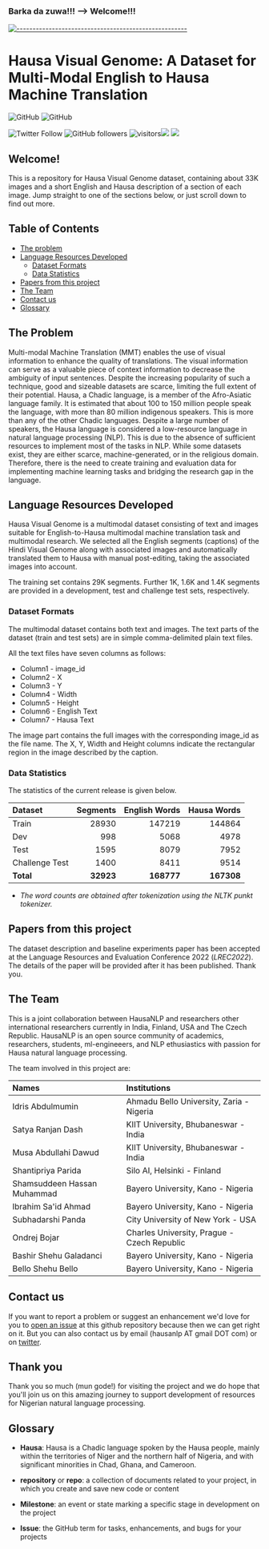 ### Barka da zuwa!!! --> Welcome!!!

<!-- ⚠️ This README has been generated from the file(s) "blueprint.md" ⚠️-->
[![-----------------------------------------------------](https://raw.githubusercontent.com/andreasbm/readme/master/assets/lines/colored.png)](#hausa-nlp)

# Hausa Visual Genome: A Dataset for Multi-Modal English to Hausa Machine Translation


![GitHub](https://img.shields.io/github/license/hausaNLP/HausaNLP)
![GitHub](https://img.shields.io/badge/license-CCBY-yellow)


![Twitter Follow](https://img.shields.io/twitter/follow/hausanlp?label=follow&style=social)
![GitHub followers](https://img.shields.io/github/followers/hausanlp?style=social)
![visitors](https://visitor-badge.glitch.me/badge?page_id=hausanlp.hausanlp)[<img src="https://img.shields.io/badge/chat-on slack-yellow.svg?logo=slack">](https://join.slack.com/t/hausanlp/shared_invite/zt-ndbyv4td-VyhGaGgMPk0c4A2OIBk2mA) 
[<img src="https://img.shields.io/badge/visit-our site-yellow.svg?logo=web">](https://hausanlp.github.io/) 


## Welcome!

This is a repository for Hausa Visual Genome dataset, containing about 33K images and a short English and Hausa description of a section of each image. Jump straight to one of the sections below, or just scroll down to find out more.

## Table of Contents

  - [The problem](#the-problem)
  - [Language Resources Developed](#language-resources-developed)
    - [Dataset Formats](#dataset-formats)
    - [Data Statistics](#data-statistics)
  - [Papers from this project](#papers-from-this-project)
  - [The Team](#the-team)
  - [Contact us](#contact-us)
  - [Glossary](#glossary)
  


## The Problem

Multi-modal Machine Translation (MMT) enables the use of visual information to enhance the quality of translations. The visual information can serve as a valuable piece of context information to decrease the ambiguity of input sentences. Despite the increasing popularity of such a technique, good and sizeable datasets are scarce, limiting the full extent of their potential. Hausa, a Chadic language, is a member of the Afro-Asiatic language family. It is estimated that about 100 to 150 million people speak the language, with more than 80 million indigenous speakers. This is more than any of the other Chadic languages. Despite a large number of speakers, the Hausa language is considered a low-resource language in natural language processing (NLP). This is due to the absence of sufficient resources to implement most of the tasks in NLP. While some datasets exist, they are either scarce, machine-generated, or in the religious domain. Therefore, there is the need to create training and evaluation data for implementing machine learning tasks and bridging the research gap in the language.


## Language Resources Developed

Hausa Visual Genome is a multimodal dataset consisting of text and
images suitable for English-to-Hausa multimodal machine translation task
and multimodal research. We selected all the English segments
(captions) of the Hindi Visual Genome along with associated images and
automatically translated them to Hausa with manual post-editing, taking
the associated images into account.

The training set contains 29K segments. Further 1K, 1.6K and 1.4K segments are
provided in a development, test and challenge test sets, respectively.

### Dataset Formats

The multimodal dataset contains both text and images. The text parts of the dataset (train and test sets) are in simple comma-delimited plain text files.

All the text files have seven columns as follows:

* Column1 - image_id
* Column2 - X
* Column3 - Y
* Column4 - Width
* Column5 - Height
* Column6 - English Text
* Column7 - Hausa Text

The image part contains the full images with the corresponding image_id as the file name. The X, Y, Width and Height columns indicate the rectangular region in the image described by the caption.

### Data Statistics

The statistics of the current release is given below.

| Dataset | Segments | English Words | Hausa Words |
| :--- | ---: | ---: | ---: |
| Train | 28930 | 147219 | 144864 |
| Dev | 998 | 5068 | 4978 |
| Test | 1595 | 8079 | 7952 |
| Challenge Test | 1400 | 8411 | 9514 |
| **Total** | **32923** | **168777** | **167308** |

* *The word counts are obtained after tokenization using the NLTK punkt tokenizer.*

## Papers from this project 

The dataset description and baseline experiments paper has been accepted at the Language Resources and Evaluation Conference 2022 (*LREC2022*). The details of the paper will be provided after it has been published. Thank you.
  

 
## The Team

This is a joint collaboration between HausaNLP and researchers other international researchers currently in India, Finland, USA and The Czech Republic. HausaNLP is an open source community of academics, researchers, students, ml-engineeers, and NLP ethusiastics with passion for Hausa natural language processing.

The team involved in this project are:

| Names | Institutions |
| :--- | :--- | 
| Idris Abdulmumin | Ahmadu Bello University, Zaria - Nigeria |
| Satya Ranjan Dash | KIIT University, Bhubaneswar - India |
| Musa Abdullahi Dawud | KIIT University, Bhubaneswar - India |
| Shantipriya Parida | Silo AI, Helsinki - Finland |
| Shamsuddeen Hassan Muhammad | Bayero University, Kano - Nigeria |
| Ibrahim Sa'id Ahmad | Bayero University, Kano - Nigeria |
| Subhadarshi Panda | City University of New York - USA |
| Ondrej Bojar | Charles University, Prague - Czech Republic |
| Bashir Shehu Galadanci | Bayero University, Kano - Nigeria |
| Bello Shehu Bello | Bayero University, Kano - Nigeria |

<!--

[contributors' guidelines](CONTRIBUTING.md) and our [roadmap](../../issues/1).

-->
<!--
   - Join our [Google group](hausa-nlp@googlegroups.com)
   - To be feature on our website? send us your details via hausanlp@gmail.com and use this as a [template](https://hausanlp.github.io/author/ibrahim-said-ahmad/)

<!--
[code of conduct](CODE_OF_CONDUCT.md) in all interactions both on and offline.

-->


<!-- 
http://indigenousblogs.com/ha/
-->
  

<!-- TODO: Add last video link 

## Maintainers (Hall of Fame)

-->


## Contact us

If you want to report a problem or suggest an enhancement we'd love for you to [open an issue](../../issues) at this github repository because then we can get right on it. But you can also contact us by email (hausanlp AT gmail DOT com) or on [twitter](https://twitter.com/hausanlp).

## Thank you

Thank you so much (mun gode!) for visiting the project and we do hope that you'll join us on this amazing journey to support development of resources for Nigerian natural language processing.

## Glossary

* **Hausa**:  Hausa is a Chadic language spoken by the Hausa people, mainly within the territories of Niger and the northern half of Nigeria, and with significant minorities in Chad, Ghana, and Cameroon.

* **repository** or **repo**: a collection of documents related to your project, in which you create and save new code or content

* **Milestone**: an event or state marking a specific stage in development on the project
* **Issue**: the GitHub term for tasks, enhancements, and bugs for your projects
